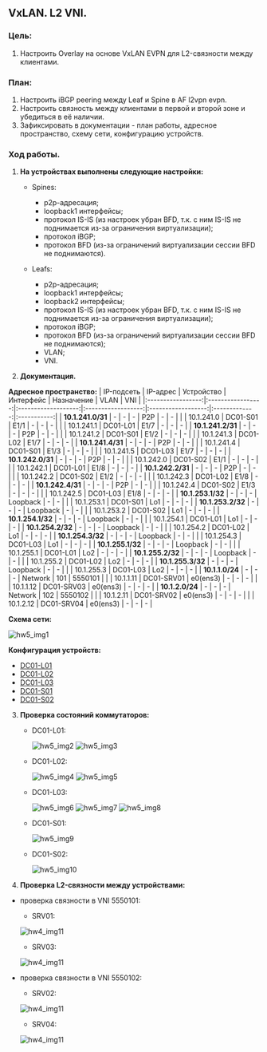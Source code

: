## **VxLAN. L2 VNI.**

### **Цель:**

 1) Настроить Overlay на основе VxLAN EVPN для L2-связности между клиентами.

 ### **План:**

1) Настроить iBGP peering между Leaf и Spine в AF l2vpn evpn.
2) Настроить связность между клиентами в первой и второй зоне и убедиться в её наличии.
3) Зафиксировать в документации - план работы, адресное пространство, схему сети, конфигурацию устройств.

### **Ход работы.**

1) **На устройствах выполнены следующие настройки:**
    
    - Spines:
        * p2p-адресация;
        * loopback1 интерфейсы;
        * протокол IS-IS (из настроек убран BFD, т.к. с ним IS-IS не поднимается из-за ограничения виртуализации);
        * протокол iBGP;
        * протокол BFD (из-за ограничений виртуализации сессии BFD не поднимаются).
    
    - Leafs:
        * p2p-адресация;
        * loopback1 интерфейсы;
        * loopback2 интерфейсы;
        * протокол IS-IS (из настроек убран BFD, т.к. с ним IS-IS не поднимается из-за ограничения виртуализации);
        * протокол iBGP;
        * протокол BFD (из-за ограничений виртуализации сессии BFD не поднимаются);
        * VLAN;
        * VNI.

2) **Документация.**

 **Адресное пространство:**
|    IP-подсеть     |      IP-адрес     |      Устройство     |     Интерфейс      |     Назначение     |     VLAN      |     VNI     |
|:-----------------:|:-----------------:|:-------------------:|:------------------:|:------------------:|:-------------:|:-----------:|
| **10.1.241.0/31** |         -         |          -          |          -         |         P2P        |       -       |      -      |
|                   |    10.1.241.0     |      DC01-S01       |        E1/1        |          -         |       -       |      -      |
|                   |    10.1.241.1     |      DC01-L01       |        E1/7        |          -         |       -       |      -      |
| **10.1.241.2/31** |         -         |          -          |          -         |         P2P        |       -       |      -      |
|                   |    10.1.241.2     |      DC01-S01       |        E1/2        |          -         |       -       |      -      |
|                   |    10.1.241.3     |      DC01-L02       |        E1/7        |          -         |       -       |      -      |
| **10.1.241.4/31** |         -         |          -          |          -         |         P2P        |       -       |      -      |
|                   |    10.1.241.4     |      DC01-S01       |        E1/3        |          -         |       -       |      -      |
|                   |    10.1.241.5     |      DC01-L03       |        E1/7        |          -         |       -       |      -      |
| **10.1.242.0/31** |         -         |          -          |          -         |         P2P        |       -       |      -      |
|                   |    10.1.242.0     |      DC01-S02       |        E1/1        |          -         |       -       |      -      |
|                   |    10.1.242.1     |      DC01-L01       |        E1/8        |          -         |       -       |      -      |
| **10.1.242.2/31** |         -         |          -          |          -         |         P2P        |       -       |      -      |
|                   |    10.1.242.2     |      DC01-S02       |        E1/2        |          -         |       -       |      -      |
|                   |    10.1.242.3     |      DC01-L02       |        E1/8        |          -         |       -       |      -      |
| **10.1.242.4/31** |         -         |          -          |          -         |         P2P        |       -       |      -      |
|                   |    10.1.242.4     |      DC01-S02       |        E1/3        |          -         |       -       |      -      |
|                   |    10.1.242.5     |      DC01-L03       |        E1/8        |          -         |       -       |      -      |
| **10.1.253.1/32** |         -         |          -          |         -          |       Loopback     |       -       |      -      |
|                   |    10.1.253.1     |      DC01-S01       |        Lo1         |          -         |       -       |      -      |
| **10.1.253.2/32** |         -         |          -          |         -          |       Loopback     |       -       |      -      |
|                   |    10.1.253.2     |      DC01-S02       |        Lo1         |          -         |       -       |      -      |
| **10.1.254.1/32** |         -         |          -          |         -          |       Loopback     |       -       |      -      |
|                   |    10.1.254.1     |      DC01-L01       |        Lo1         |          -         |       -       |      -      |
| **10.1.254.2/32** |         -         |          -          |         -          |       Loopback     |       -       |      -      |
|                   |    10.1.254.2     |      DC01-L02       |        Lo1         |          -         |       -       |      -      |
| **10.1.254.3/32** |         -         |          -          |         -          |       Loopback     |       -       |      -      |
|                   |    10.1.254.3     |      DC01-L03       |        Lo1         |          -         |       -       |      -      |
| **10.1.255.1/32** |         -         |          -          |         -          |       Loopback     |       -       |      -      |
|                   |    10.1.255.1     |      DC01-L01       |        Lo2         |          -         |       -       |      -      |
| **10.1.255.2/32** |         -         |          -          |         -          |       Loopback     |       -       |      -      |
|                   |    10.1.255.2     |      DC01-L02       |        Lo2         |          -         |       -       |      -      |
| **10.1.255.3/32** |         -         |          -          |         -          |       Loopback     |       -       |      -      |
|                   |    10.1.255.3     |      DC01-L03       |        Lo2         |          -         |       -       |      -      |
|  **10.1.1.0/24**  |         -         |          -          |         -          |       Network      |      101      |   5550101   |
|                   |    10.1.1.11      |     DC01-SRV01      |      e0(ens3)      |          -         |       -       |      -      |
|                   |    10.1.1.12      |     DC01-SRV03      |      e0(ens3)      |          -         |       -       |      -      |
|  **10.1.2.0/24**  |         -         |          -          |         -          |       Network      |      102      |   5550102   |
|                   |    10.1.2.11      |     DC01-SRV02      |      e0(ens3)      |          -         |       -       |      -      |
|                   |    10.1.2.12      |     DC01-SRV04      |      e0(ens3)      |          -         |       -       |      -      |


**Схема сети:**

![hw5_img1](attach/HW5_topology.png)


**Конфигурация устройств:**

* [DC01-L01](attach/DC01-L01.conf)
* [DC01-L02](attach/DC01-L02.conf)
* [DC01-L03](attach/DC01-L03.conf)
* [DC01-S01](attach/DC01-S01.conf)
* [DC01-S02](attach/DC01-S02.conf)


3) **Проверка состояний коммутаторов:**

    - DC01-L01:

        ![hw5_img2](attach/L01_bgp_nve.png)
        ![hw5_img3](attach/L01_mac.png)

    - DC01-L02:

        ![hw5_img4](attach/L02_bgp_nve.png)
        ![hw5_img5](attach/L02_mac.png)

    - DC01-L03:

        ![hw5_img6](attach/L03_bgp_nve1.png)
        ![hw5_img7](attach/L03_bgp_nve2.png)
        ![hw5_img8](attach/L03_mac.png)

    - DC01-S01:

        ![hw5_img9](attach/S01_bgp.png)

    - DC01-S02:

        ![hw5_img10](attach/S02_bgp.png)


4) **Проверка L2-связности между устройствами:**

 - проверка связности в VNI 5550101:
    *  SRV01:

    ![hw4_img11](attach/SRV01_ping.png)

    *  SRV03:

    ![hw4_img11](attach/SRV03_ping.png)

- проверка связности в VNI 5550102:
    *  SRV02:

    ![hw4_img11](attach/SRV02_ping.png)

    *  SRV04:

    ![hw4_img11](attach/SRV04_ping.png)
